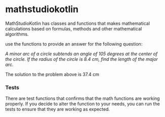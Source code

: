 # mathstudiokotlin
MathStudioKotlin has classes and functions that makes mathematical calculations based on formulas, methods and other mathematical algorithms.

use the functions to provide an answer for the following question:

*A minor arc of a circle subtends an angle of 105 degrees at the center of the circle. If the radius of the circle is 8.4 cm, find the length of the major arc.*

The solution to the problem above is 37.4 cm

### Tests
There are test functions that confirms that the math functions are working properly.
If you decide to alter the function to your needs, you can run the tests to ensure that they are working as expected.